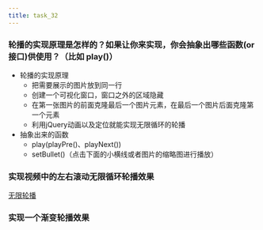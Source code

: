 ```yaml
---
title: task_32
---
```


### 轮播的实现原理是怎样的？如果让你来实现，你会抽象出哪些函数(or接口)供使用？（比如 play()）

 - 轮播的实现原理
	- 把需要展示的图片放到同一行
	- 创建一个可视化窗口，窗口之外的区域隐藏
	- 在第一张图片的前面克隆最后一个图片元素，在最后一个图片后面克隆第一个元素
	- 利用jQuery动画以及定位就能实现无限循环的轮播
 - 抽象出来的函数
	- play(playPre()、playNext())
	- setBullet()（点击下面的小横线或者图片的缩略图进行播放）

### 实现视频中的左右滚动无限循环轮播效果

[无限轮播][1]
### 实现一个渐变轮播效果



  [1]: http://js.jirengu.com/fixe/1